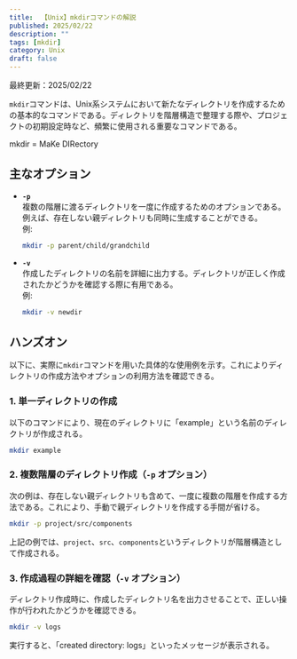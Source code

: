 ```yaml
---
title:  【Unix】mkdirコマンドの解説
published: 2025/02/22
description: ""
tags: [mkdir]
category: Unix
draft: false
---
```

最終更新：2025/02/22


`mkdir`コマンドは、Unix系システムにおいて新たなディレクトリを作成するための基本的なコマンドである。ディレクトリを階層構造で整理する際や、プロジェクトの初期設定時など、頻繁に使用される重要なコマンドである。

mkdir = MaKe DIRectory

## 主なオプション

- **`-p`**  
  複数の階層に渡るディレクトリを一度に作成するためのオプションである。例えば、存在しない親ディレクトリも同時に生成することができる。  
  例:  
  ```bash
  mkdir -p parent/child/grandchild
  ```

- **`-v`**  
  作成したディレクトリの名前を詳細に出力する。ディレクトリが正しく作成されたかどうかを確認する際に有用である。  
  例:  
  ```bash
  mkdir -v newdir
  ```

## ハンズオン

以下に、実際に`mkdir`コマンドを用いた具体的な使用例を示す。これによりディレクトリの作成方法やオプションの利用方法を確認できる。

### 1. 単一ディレクトリの作成

以下のコマンドにより、現在のディレクトリに「example」という名前のディレクトリが作成される。
```bash
mkdir example
```

### 2. 複数階層のディレクトリ作成（`-p` オプション）

次の例は、存在しない親ディレクトリも含めて、一度に複数の階層を作成する方法である。これにより、手動で親ディレクトリを作成する手間が省ける。
```bash
mkdir -p project/src/components
```
上記の例では、`project`、`src`、`components`というディレクトリが階層構造として作成される。

### 3. 作成過程の詳細を確認（`-v` オプション）

ディレクトリ作成時に、作成したディレクトリ名を出力させることで、正しい操作が行われたかどうかを確認できる。
```bash
mkdir -v logs
```
実行すると、「created directory: logs」といったメッセージが表示される。

